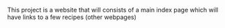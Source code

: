This project is a website that will consists of a main index page which will have links to a few recipes (other webpages)